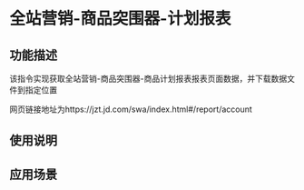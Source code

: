 # 全站营销-商品突围器-计划报表
## 功能描述
该指令实现获取全站营销-商品突围器-商品计划报表报表页面数据，并下载数据文件到指定位置

网页链接地址为https://jzt.jd.com/swa/index.html#/report/account
## 使用说明
## 应用场景
